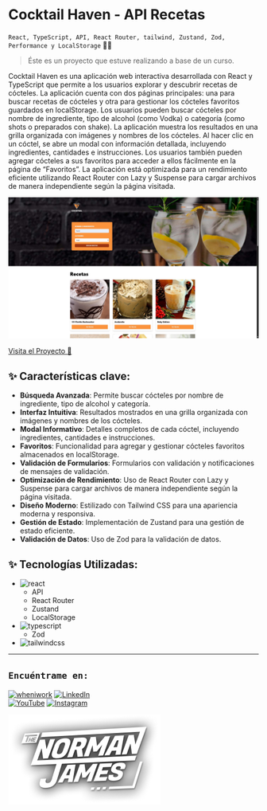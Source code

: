 # Cocktail Haven - API Recetas

`React, TypeScript, API, React Router, tailwind, Zustand, Zod, Performance y LocalStorage` 👨‍💻

> Éste es un proyecto que estuve realizando a base de un curso.

Cocktail Haven es una aplicación web interactiva desarrollada con React y TypeScript que permite a los usuarios explorar y descubrir recetas de cócteles. La aplicación cuenta con dos páginas principales: una para buscar recetas de cócteles y otra para gestionar los cócteles favoritos guardados en localStorage. Los usuarios pueden buscar cócteles por nombre de ingrediente, tipo de alcohol (como Vodka) o categoría (como shots o preparados con shake). La aplicación muestra los resultados en una grilla organizada con imágenes y nombres de los cócteles. Al hacer clic en un cóctel, se abre un modal con información detallada, incluyendo ingredientes, cantidades e instrucciones. Los usuarios también pueden agregar cócteles a sus favoritos para acceder a ellos fácilmente en la página de “Favoritos”. La aplicación está optimizada para un rendimiento eficiente utilizando React Router con Lazy y Suspense para cargar archivos de manera independiente según la página visitada.

[![Imagen del Proyecto de Cocktail Haven - API Recetas](Cocktail_Haven.jpg 'Imagen del Proyecto de Cocktail Haven - API Recetas')](https://administrador-de-pacientes-react.vercel.app/)

[Visita el Proyecto 🤳](https://administrador-de-pacientes-react.vercel.app/)

## ✨ Características clave:

- **Búsqueda Avanzada**: Permite buscar cócteles por nombre de ingrediente, tipo de alcohol y categoría.
- **Interfaz Intuitiva**: Resultados mostrados en una grilla organizada con imágenes y nombres de los cócteles.
- **Modal Informativo**: Detalles completos de cada cóctel, incluyendo ingredientes, cantidades e instrucciones.
- **Favoritos**: Funcionalidad para agregar y gestionar cócteles favoritos almacenados en localStorage.
- **Validación de Formularios**: Formularios con validación y notificaciones de mensajes de validación.
- **Optimización de Rendimiento**: Uso de React Router con Lazy y Suspense para cargar archivos de manera independiente según la página visitada.
- **Diseño Moderno**: Estilizado con Tailwind CSS para una apariencia moderna y responsiva.
- **Gestión de Estado**: Implementación de Zustand para una gestión de estado eficiente.
- **Validación de Datos**: Uso de Zod para la validación de datos.

## ✨ Tecnologías Utilizadas:

- ![react](https://img.shields.io/badge/react-61DAFB?style=for-the-badge&logo=react&logoColor=white&labelColor=101010)
  - API
  - React Router
  - Zustand
  - LocalStorage
- ![typescript](https://img.shields.io/badge/typescript-3178C6?style=for-the-badge&logo=typescript&logoColor=white&labelColor=101010)
  - Zod
- ![tailwindcss](https://img.shields.io/badge/tailwindcss-06B6D4?style=for-the-badge&logo=tailwindcss&logoColor=white&labelColor=101010)

---

## `Encuéntrame en:`

[![wheniwork](https://img.shields.io/badge/Web_Site-thenormanjames.com-ca5e16?style=for-the-badge&logo=wheniwork&logoColor=white&labelColor=101010)](https://thenormanjames.com/)
[![LinkedIn](https://img.shields.io/badge/LinkedIn-norman_jaimes_mora-0077B5?style=for-the-badge&logo=linkedin&logoColor=white&labelColor=101010)](https://www.linkedin.com/in/norman-jaimes-mora)
</br>
[![YouTube](https://img.shields.io/badge/YouTube-El_Profe_De_Idiomas-FF0000?style=for-the-badge&logo=youtube&logoColor=white&labelColor=101010)](https://youtube.com/@elprofedeidiomas?sub_confirmation=1)
[![Instagram](https://img.shields.io/badge/Instagram-@thenormanjames-E4405F?style=for-the-badge&logo=instagram&logoColor=white&labelColor=101010)](https://instagram.com/the_norman_james)

[![Logo Personal: The Norman James](https://raw.githubusercontent.com/TheNormanJames/thenormanjames/master/the_norman_james_logo.png 'Logo Personal: The Norman James')](https://thenormanjames.com/)

<!-- https://shields.io/badges -->
<!-- https://simpleicons.org/ -->
